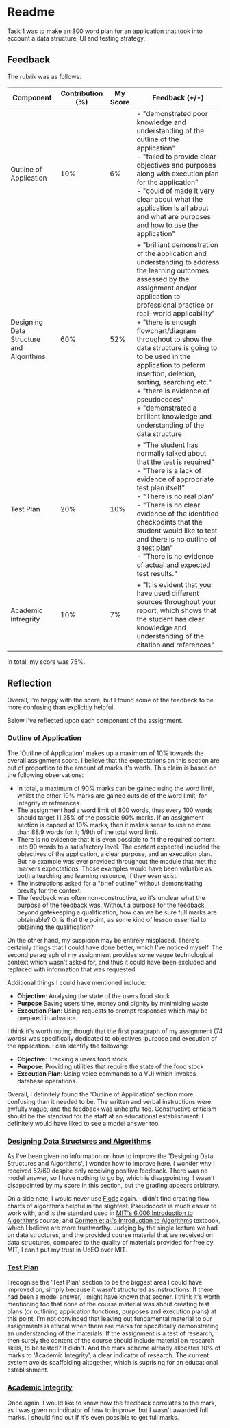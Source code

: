 # Readme

Task 1 was to make an 800 word plan for an application that took into account a data structure, UI and testing strategy.

## Feedback

The rubrik was as follows:

| Component | Contribution (%) | My Score | Feedback (+/-) |
| --------- | ---------------- | -------- | ------- |
| Outline of Application | 10% | 6% | - "demonstrated poor knowledge and understanding of the outline of the application" <br> - "failed to provide clear objectives and purposes along with execution plan for the application" <br> - "could of made it very clear about what the application is all about and what are purposes and how to use the application"|
| Designing Data Structure and Algorithms | 60% | 52% | + "brilliant demonstration of the application and understanding to address the learning outcomes assessed by the assignment and/or application to professional practice or real-world applicability" <br> + "there is enough flowchart/diagram throughout to show the data structure is going to to be used in the application to peform insertion, deletion, sorting, searching etc." <br> + "there is evidence of pseudocodes" <br> + "demonstrated a briliiant knowledge and understanding of the data structure |
| Test Plan | 20% | 10% | + "The student has normally talked about that the test is required" <br> - "There is a lack of evidence of appropriate test plan itself" <br> - "There is no real plan" <br> - "There is no clear evidence of the identified checkpoints that the student would like to test and there is no outline of a test plan" <br> - "There is no evidence of actual and expected test results." |
| Academic Intregrity | 10% | 7% | + "It is evident that you have used different sources throughout your report, which shows that the student has clear knowledge and understanding of the citation and references" |

In total, my score was 75%.

## Reflection

Overall, I'm happy with the score, but I found some of the feedback to be more confusing than explicitly helpful.

Below I've reflected upon each component of the assignment.

### <ins>Outline of Application</ins>

The 'Outline of Application' makes up a maximum of 10% towards the overall assignment score. I believe that the expectations on this section are out of proportion to the amount of marks it's worth. This claim is based on the following observations:

* In total, a maximum of 90% marks can be gained using the word limit, whilst the other 10% marks are gained outside of the word limit, for integrity in references.
* The assignment had a word limit of 800 words, thus every 100 words should target 11.25% of the possible 90% marks. If an assignment section is capped at 10% marks, then it makes sense to use no more than 88.9 words for it; 1/9th of the total word limit.
* There is no evidence that it is even possible to fit the required content into 90 words to a satisfactory level. The content expected included the objectives of the application, a clear purpose, and an execution plan. But no example was ever provided throughout the module that met the markers expectations. Those examples would have been valuable as both a teaching and learning resource, if they even exist.
* The instructions asked for a "brief outline" without demonstrating brevity for the context.
* The feedback was often non-constructive, so it's unclear what the purpose of the feedback was. Without a purpose for the feedback, beyond gatekeeping a qualification, how can we be sure full marks are obtainable? Or is that the point, as some kind of lesson essential to obtaining the qualification?

On the other hand, my suspicion may be entirely misplaced. There's certainly things that I could have done better, which I've noticed myself. The second paragraph of my assignment provides some vague technological context which wasn't asked for, and thus it could have been excluded and replaced with information that was requested. 

Additional things I could have mentioned include:

* **Objective**: Analysing the state of the users food stock
* **Purpose** Saving users time, money and dignity by minimising waste
* **Execution Plan**: Using requests to prompt responses which may be prepared in advance.

I think it's worth noting though that the first paragraph of my assignment (74 words) was specifically dedicated to objectives, purpose and execution of the application. I can identify the following:

* **Objective**: Tracking a users food stock
* **Purpose**: Providing utilities that require the state of the food stock
* **Execution Plan**: Using voice commands to a VUI which invokes database operations.

Overall, I definitely found the 'Outline of Application' section more confusing than it needed to be. The written and verbal instructions were awfully vague, and the feedback was unhelpful too. Constructive criticism should be the standard for the staff at an educational establishment. I definitely would have liked to see a model answer too.

### <ins>Designing Data Structures and Algorithms</ins>

As I've been given no information on how to improve the 'Designing Data Structures and Algorithms', I wonder how to improve here. I wonder why I received 52/60 despite only receiving positive feedback. There was no model answer, so I have nothing to go by, which is disappointing. I wasn't disappointed by my score in this section, but the grading appears arbitrary.

On a side note, I would never use [Flode](https://docs.codio.com/instructors/setupcourses/resources/resourcetools/flode.html) again. I didn't find creating flow charts of algorithms helpful in the slightest. Pseudocode is much easier to work with, and is the standard used in [MIT's 6.006 Introduction to Algorithms](https://ocw.mit.edu/courses/6-006-introduction-to-algorithms-spring-2020/) course, and [Cormen et al.'s  Introduction to Algorithms](http://mitpress.mit.edu/9780262046305/introduction-to-algorithms/) textbook, which I believe are more trustworthy. Judging by the single lecture we had on data structures, and the provided course material that we received on data structures, compared to the quality of materials provided for free by MIT, I can't put my trust in UoEO over MIT.

### <ins>Test Plan</ins>

I recognise the 'Test Plan' section to be the biggest area I could have improved on, simply because it wasn't structured as instructions. If there had been a model answer, I might have known that sooner. I think it's worth mentioning too that none of the course material was about creating test plans (or outlining application functions, purposes and execution plans) at this point. I'm not convinced that leaving out fundamental material to our assignments is ethical when there are marks for specifically demonstrating an understanding of the materials. If the assignment is a test of research, then surely the content of the course should include material on research skills, to be tested? It didn't. And the mark scheme already allocates 10% of marks to 'Academic Integrity', a clear indicator of research. The current system avoids scaffolding altogether, which is suprising for an educational establishment.

### <ins>Academic Integrity</ins>

Once again, I would like to know how the feedback correlates to the mark, as I was given no indicator of how to improve, but I wasn't awarded full marks. I should find out if it's even possible to get full marks.
